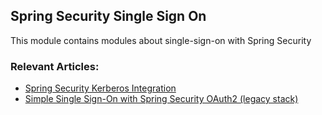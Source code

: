 ## Spring Security Single Sign On

This module contains modules about single-sign-on with Spring Security

### Relevant Articles:

- [Spring Security Kerberos Integration](https://www.surya.com/spring-security-kerberos-integration)
- [Simple Single Sign-On with Spring Security OAuth2 (legacy stack)](https://www.surya.com/sso-spring-security-oauth2-legacy)
